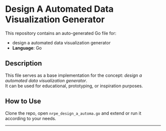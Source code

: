 # Design A Automated Data Visualization Generator

This repository contains an auto-generated Go file for:

- design a automated data visualization generator
- **Language**: Go

## Description

This file serves as a base implementation for the concept: *design a automated data visualization generator*.  
It can be used for educational, prototyping, or inspiration purposes.

## How to Use

Clone the repo, open `nrpe_design_a_automa.go` and extend or run it according to your needs.

---


